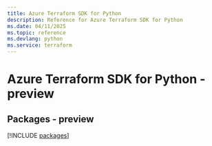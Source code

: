 ```yaml
---
title: Azure Terraform SDK for Python
description: Reference for Azure Terraform SDK for Python
ms.date: 04/11/2025
ms.topic: reference
ms.devlang: python
ms.service: terraform
---
```

# Azure Terraform SDK for Python - preview
## Packages - preview
[!INCLUDE [packages](terraform-index.md)]